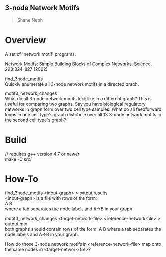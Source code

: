 ## 3-node Network Motifs ##
> Shane Neph


Overview
=========
A set of 'network motif' programs.  

Network Motifs: Simple Building Blocks of Complex Networks, Science, 298:824-827 (2002)  

find_3node_motifs  
Quickly enumerate all 3-node network motifs in a directed graph.  

motif3_network_changes  
What do all 3-node network motifs look like in a different graph?  This is useful for comparing two graphs.  Say you have biological regulatory networks in graph form over two cell type samples.  What do all feedforward loops in one cell type's graph distribute over all 13 3-node network motifs in the second cell type's graph?

Build
======
// requires g++ version 4.7 or newer  
make -C src/

How-To
=======
find_3node_motifs \<input-graph\> \> output.results  
  \<input-graph\> is a file with rows of the form:  
A   B  
  where a tab separates the node labels and A->B in your graph  


motif3_network_changes \<target-network-file\> \<reference-network-file\> \> output.mtx  
  both graphs should contain rows of the form:
A   B
  where a tab separates the node labels and A->B in your graph.

  How do those 3-node network motifs in \<reference-network-file\> map onto the same nodes in \<target-network-file\>?
